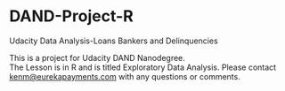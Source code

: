 # DAND-Project-R
Udacity Data Analysis-Loans Bankers and Delinquencies

This is a project for Udacity DAND Nanodegree.  
The Lesson is in R and is titled Exploratory Data Analysis.
Please contact kenm@eurekapayments.com with any questions or comments.
